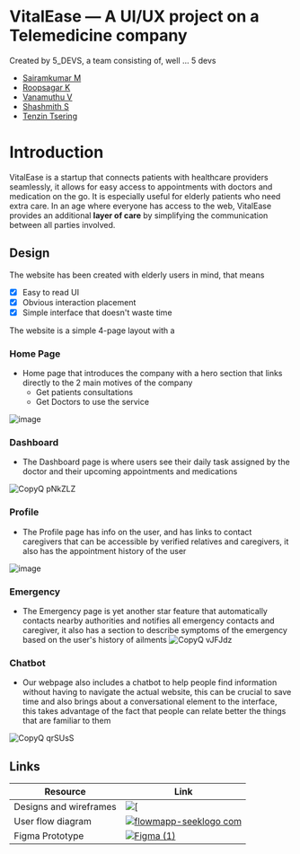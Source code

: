 # VitalEase — A UI/UX project on a Telemedicine company

Created by 5_DEVS, a team consisting of, well … 5 devs 

 - [Sairamkumar M](https://github.com/sairamkumarm)
 - [Roopsagar K](https://github.com/RoopsagarK)
 - [Vanamuthu V](https://github.com/vanamuthuV)
 - [Shashmith S](https://github.com/Code-4Al)
 - [Tenzin Tsering](https://github.com/tentse)

# Introduction

VitalEase is a startup that connects patients with healthcare providers seamlessly, it allows for easy access to appointments with doctors and medication on the go. It is especially useful for elderly patients who need extra care. In an age where everyone has access to the web, VitalEase provides an additional **layer of care** by simplifying the communication between all parties involved.

## Design

The website has been created with elderly users in mind, that means

 - [x] Easy to read UI
 - [x] Obvious interaction placement
 - [x] Simple interface that doesn't waste time
 
 The website is a simple 4-page layout with a
 ### Home Page
 - Home page that introduces the company with a hero section that links directly to the 2 main motives of the company
   - Get patients consultations
   - Get Doctors to use the service
  
![image](https://github.com/sairamkumarm/VitalEase--5_DEVS-/assets/88662373/bea7bcda-6944-4076-b702-241a0d809d09)
### Dashboard 
- The Dashboard page is where users see their daily task assigned by the doctor and their upcoming appointments and medications

![CopyQ pNkZLZ](https://github.com/sairamkumarm/VitalEase--5_DEVS-/assets/88662373/d11d8446-6337-4254-b137-25aaead1e63e)
### Profile
- The Profile page has info on the user, and has links to contact caregivers that can be accessible by verified relatives and caregivers, it also has the appointment history of the user 

![image](https://github.com/sairamkumarm/VitalEase--5_DEVS-/assets/88662373/dcd2273b-789e-427d-a553-363c30ec5ae8)
### Emergency
- The Emergency page is yet another star feature that automatically contacts nearby authorities and notifies all emergency contacts and caregiver, it also has a section to describe symptoms of the emergency based on the user's history of ailments
![CopyQ vJFJdz](https://github.com/sairamkumarm/VitalEase--5_DEVS-/assets/88662373/c0e858c8-d2ec-45db-84c1-5afbfbc7cb6d)
### Chatbot
- Our webpage also includes a chatbot to help people find information without having to navigate the actual website, this can be crucial to save time and also brings about a conversational element to the interface, this takes advantage of the fact that people can relate better the things that are familiar to them

![CopyQ qrSUsS](https://github.com/sairamkumarm/VitalEase--5_DEVS-/assets/88662373/50fb574a-ed5f-49da-8da0-e0012c3a385b)

 
## Links
|Resource| Link |
|--|--|
| Designs and wireframes | [![\[](https://github.com/sairamkumarm/VitalEase--5_DEVS-/assets/88662373/cdcf1503-5d77-4197-8ef2-d4ecdc06039e)](https://www.figma.com/proto/ASL6X0B0ai9julycBlWG3D/Designs?node-id=1281-157&scaling=scale-down&page-id=1202:133&starting-point-node-id=1281:157&mode=design&t=JwYUw3ZGOojbpHeY-1) |
| User flow diagram | [![flowmapp-seeklogo com](https://github.com/sairamkumarm/VitalEase--5_DEVS-/assets/88662373/802cca8b-219f-48d5-9dab-46a7c351e0c8)](https://app.flowmapp.com/share/projects/11be235f-f6e3-4fa0-88f5-6127af1a72b3/userflow/8e3ebf9e-5309-4f20-8373-c445f61420f9)
|Figma Prototype |[![Figma (1)](https://github.com/sairamkumarm/VitalEase--5_DEVS-/assets/88662373/cdcf1503-5d77-4197-8ef2-d4ecdc06039e)](https://www.figma.com/file/ASL6X0B0ai9julycBlWG3D/Designs?type=design&node-id=1281:157&mode=design&t=n57fy1Dzhhmim9Sq-1)|

